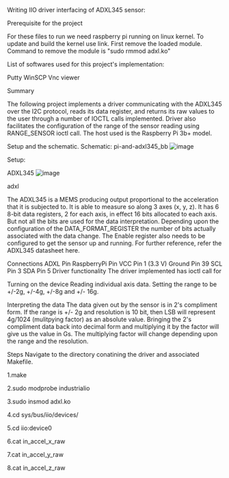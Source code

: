 Writing IIO driver interfacing of ADXL345 sensor:

Prerequisite for the project

For these files to run we need raspberry pi running on linux kernel. To update and build the kernel use link. First remove the loaded module. Command to remove the module is "sudo rmmod adxl.ko"

List of softwares used for this project's implementation:

Putty
WinSCP
Vnc viewer


Summary

The following project implements a driver communicating with the ADXL345 over the I2C protocol, reads its data register, and returns its raw values to the user through a number of IOCTL calls implemented. Driver also facilitates the configuration of the range of the sensor reading using RANGE_SENSOR ioctl call. The host used is the Raspberry Pi 3b+ model.


Setup and the schematic.
Schematic: pi-and-adxl345_bb
![image](https://user-images.githubusercontent.com/98520600/166179884-fafc8444-4a27-451a-9d88-07b97b117643.png)


Setup:

ADXL345
![image](https://user-images.githubusercontent.com/98520600/166179922-ea895bad-56ae-4768-bc76-d3460515daf6.png)


adxl

The ADXL345 is a MEMS producing output proportional to the acceleration that it is subjected to. It is able to measure so along 3 axes (x, y, z). It has 6 8-bit data registers, 2 for each axis, in effect 16 bits allocated to each axis. But not all the bits are used for the data interpretation. Depending upon the configuration of the DATA_FORMAT_REGISTER the number of bits actually associated with the data change. The Enable register also needs to be configured to get the sensor up and running. For further reference, refer the ADXL345 datasheet here.

Connections
ADXL Pin	RaspberryPi Pin
VCC	Pin 1 (3.3 V)
Ground	Pin 39
SCL	Pin 3
SDA	Pin 5
Driver functionality
The driver implemented has ioctl call for

Turning on the device
Reading individual axis data.
Setting the range to be +/-2g, +/-4g, +/-8g and +/- 16g.

Interpreting the data
The data given out by the sensor is in 2's compliment form. If the range is +/- 2g and resolution is 10 bit, then LSB will represent 4g/1024 (mulitpying factor) as an absolute value. Bringing the 2's compliment data back into decimal form and multiplying it by the factor will give us the value in Gs. The multiplying factor will change depending upon the range and the resolution.


Steps
Navigate to the directory conatining the driver and associated Makefile.

1.make

2.sudo modprobe  industrialio

3.sudo insmod adxl.ko

4.cd sys/bus/iio/devices/

5.cd  iio\:device0

6.cat in_accel_x_raw

7.cat in_accel_y_raw

8.cat in_accel_z_raw
